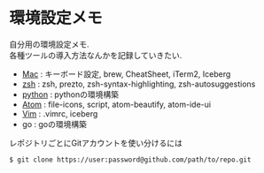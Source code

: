 # 環境設定メモ

自分用の環境設定メモ.  
各種ツールの導入方法なんかを記録していきたい.

- [Mac](mac.md) : キーボード設定, brew, CheatSheet, iTerm2, Iceberg
- [zsh](zsh.md) : zsh, prezto, zsh-syntax-highlighting, zsh-autosuggestions
- [python](python.md) : pythonの環境構築
- [Atom](atom.md) : file-icons, script, atom-beautify, atom-ide-ui
- [Vim](vim.md) : .vimrc, iceberg
- go : goの環境構築

レポジトリごとにGitアカウントを使い分けるには
```
$ git clone https://user:password@github.com/path/to/repo.git
```
